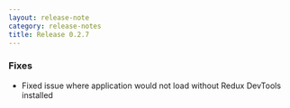 ```yaml
---
layout: release-note
category: release-notes
title: Release 0.2.7
---
```


### Fixes

- Fixed issue where application would not load without Redux DevTools installed
